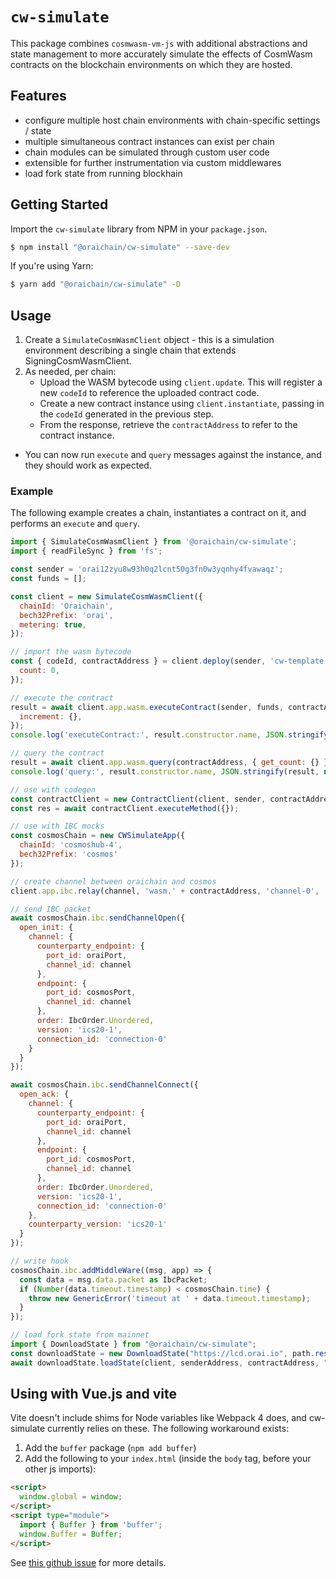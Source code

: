 # `cw-simulate`

This package combines `cosmwasm-vm-js` with additional abstractions and state management to
more accurately simulate the effects of CosmWasm contracts on the blockchain environments on which
they are hosted.

## Features

- configure multiple host chain environments with chain-specific settings / state
- multiple simultaneous contract instances can exist per chain
- chain modules can be simulated through custom user code
- extensible for further instrumentation via custom middlewares
- load fork state from running blockhain

## Getting Started

Import the `cw-simulate` library from NPM in your `package.json`.

```bash
$ npm install "@oraichain/cw-simulate" --save-dev
```

If you're using Yarn:

```bash
$ yarn add "@oraichain/cw-simulate" -D
```

## Usage

1. Create a `SimulateCosmWasmClient` object - this is a simulation environment describing a single chain that extends SigningCosmWasmClient.
2. As needed, per chain:
   - Upload the WASM bytecode using `client.update`. This will register a new `codeId` to reference the uploaded contract code.
   - Create a new contract instance using `client.instantiate`, passing in the `codeId` generated in the previous step.
   - From the response, retrieve the `contractAddress` to refer to the contract instance.

- You can now run `execute` and `query` messages against the instance, and they should work as expected.

### Example

The following example creates a chain, instantiates a contract on it, and performs an `execute` and `query`.

```javascript
import { SimulateCosmWasmClient } from '@oraichain/cw-simulate';
import { readFileSync } from 'fs';

const sender = 'orai12zyu8w93h0q2lcnt50g3fn0w3yqnhy4fvawaqz';
const funds = [];

const client = new SimulateCosmWasmClient({
  chainId: 'Oraichain',
  bech32Prefix: 'orai',
  metering: true,
});

// import the wasm bytecode
const { codeId, contractAddress } = client.deploy(sender, 'cw-template.wasm', {
  count: 0,
});

// execute the contract
result = await client.app.wasm.executeContract(sender, funds, contractAddress, {
  increment: {},
});
console.log('executeContract:', result.constructor.name, JSON.stringify(result, null, 2));

// query the contract
result = await client.app.wasm.query(contractAddress, { get_count: {} });
console.log('query:', result.constructor.name, JSON.stringify(result, null, 2));

// use with codegen
const contractClient = new ContractClient(client, sender, contractAddress);
const res = await contractClient.executeMethod({});

// use with IBC mocks
const cosmosChain = new CWSimulateApp({
  chainId: 'cosmoshub-4',
  bech32Prefix: 'cosmos'
});

// create channel between oraichain and cosmos
client.app.ibc.relay(channel, 'wasm.' + contractAddress, 'channel-0', 'transfer', cosmosChain);

// send IBC packet
await cosmosChain.ibc.sendChannelOpen({
  open_init: {
    channel: {
      counterparty_endpoint: {
        port_id: oraiPort,
        channel_id: channel
      },
      endpoint: {
        port_id: cosmosPort,
        channel_id: channel
      },
      order: IbcOrder.Unordered,
      version: 'ics20-1',
      connection_id: 'connection-0'
    }
  }
});

await cosmosChain.ibc.sendChannelConnect({
  open_ack: {
    channel: {
      counterparty_endpoint: {
        port_id: oraiPort,
        channel_id: channel
      },
      endpoint: {
        port_id: cosmosPort,
        channel_id: channel
      },
      order: IbcOrder.Unordered,
      version: 'ics20-1',
      connection_id: 'connection-0'
    },
    counterparty_version: 'ics20-1'
  }
});

// write hook
cosmosChain.ibc.addMiddleWare((msg, app) => {
  const data = msg.data.packet as IbcPacket;
  if (Number(data.timeout.timestamp) < cosmosChain.time) {
    throw new GenericError('timeout at ' + data.timeout.timestamp);
  }
});

// load fork state from mainnet
import { DownloadState } from "@oraichain/cw-simulate";
const downloadState = new DownloadState("https://lcd.orai.io", path.resolve(__dirname, "data"));
await downloadState.loadState(client, senderAddress, contractAddress, "label");

```

## Using with Vue.js and vite

Vite doesn't include shims for Node variables like Webpack 4 does, and cw-simulate currently relies on these. The following workaround exists:

1. Add the `buffer` package (`npm add buffer`)
2. Add the following to your `index.html` (inside the `body` tag, before your other js imports):

```html
<script>
  window.global = window;
</script>
<script type="module">
  import { Buffer } from 'buffer';
  window.Buffer = Buffer;
</script>
```

See [this github issue](https://github.com/vitejs/vite/issues/2618) for more details.
